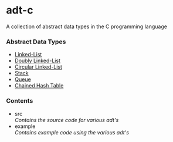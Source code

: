 # adt-c

A collection of abstract data types in the C programming language

### Abstract Data Types
- [Linked-List](src/list.h)
- [Doubly Linked-List](src/dlist.h)
- [Circular Linked-List](src/clist.h)
- [Stack](src/stack.h)
- [Queue](src/queue.h)
- [Chained Hash Table](src/hashtable.h)

### Contents
- src<br>
  *Contains the source code for various adt's*
- example<br>
  *Contains example code using the various adt's*
